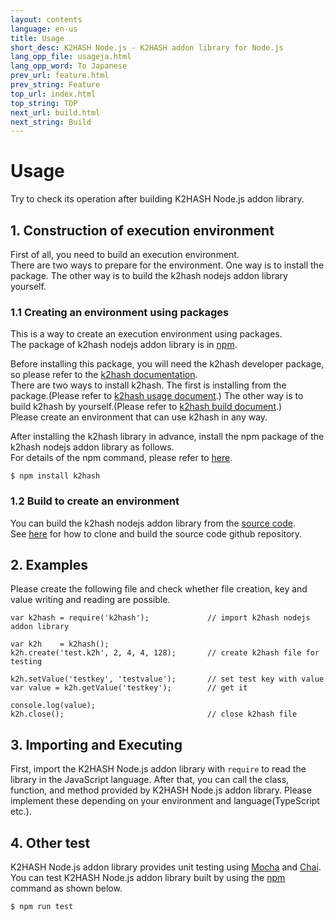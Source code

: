 ```yaml
---
layout: contents
language: en-us
title: Usage
short_desc: K2HASH Node.js - K2HASH addon library for Node.js
lang_opp_file: usageja.html
lang_opp_word: To Japanese
prev_url: feature.html
prev_string: Feature
top_url: index.html
top_string: TOP
next_url: build.html
next_string: Build
---
```


# Usage
Try to check its operation after building K2HASH Node.js addon library.

## 1. Construction of execution environment
First of all, you need to build an execution environment.  
There are two ways to prepare for the environment.
One way is to install the package.
The other way is to build the k2hash nodejs addon library yourself.

### 1.1 Creating an environment using packages
This is a way to create an execution environment using packages.  
The package of k2hash nodejs addon library is in [npm](https://www.npmjs.com/package/k2hash).  

Before installing this package, you will need the k2hash developer package, so please refer to the [k2hash documentation](https://k2hash.antpick.ax/).  
There are two ways to install k2hash.
The first is installing from the package.(Please refer to [k2hash usage document](https://k2hash.antpick.ax/usage.html).)
The other way is to build k2hash by yourself.(Please refer to [k2hash build document](https://k2hash.antpick.ax/build.html).)  
Please create an environment that can use k2hash in any way.  

After installing the k2hash library in advance, install the npm package of the k2hash nodejs addon library as follows.    
For details of the npm command, please refer to [here](https://docs.npmjs.com/misc/index.html#npm1).
```
$ npm install k2hash
```

### 1.2 Build to create an environment
You can build the k2hash nodejs addon library from the [source code](https://github.com/yahoojapan/k2hash_nodejs).  
See [here](https://nodejs.k2hash.antpick.ax/build.html) for how to clone and build the source code github repository.

## 2. Examples
Please create the following file and check whether file creation, key and value writing and reading are possible.
```
var k2hash = require('k2hash');             // import k2hash nodejs addon library

var k2h    = k2hash();
k2h.create('test.k2h', 2, 4, 4, 128);       // create k2hash file for testing

k2h.setValue('testkey', 'testvalue');       // set test key with value
var value = k2h.getValue('testkey');        // get it

console.log(value);
k2h.close();                                // close k2hash file
```

## 3. Importing and Executing
First, import the K2HASH Node.js addon library with `require` to read the library in the JavaScript language.
After that, you can call the class, function, and method provided by K2HASH Node.js addon library.
Please implement these depending on your environment and language(TypeScript etc.).

## 4. Other test
K2HASH Node.js addon library provides unit testing using [Mocha](https://github.com/mochajs/mocha) and [Chai](https://github.com/chaijs/chai).
You can test K2HASH Node.js addon library built by using the [npm](https://www.npmjs.com/get-npm) command as shown below.
```
$ npm run test
```

